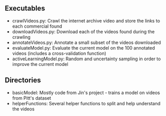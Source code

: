 ## Executables 

- crawlVideos.py: Crawl the internet archive video and store the links to each commercial found 
- downloadVideos.py: Download each of the videos found during the crawling 
- annotateVideos.py: Annotate a small subset of the videos downloaded 
- evaluateModel.py: Evaluate the current model on the 100 annotated videos (includes a cross-validation function)
- activeLearningModel.py: Random and uncertainty sampling in order to improve the current model

## Directories 

- basicModel: Mostly code from Jin's project - trains a model on videos from Pitt's dataset
- helperFunctions: Several helper functions to split and help understand the videos 